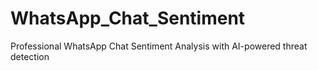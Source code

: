 # WhatsApp_Chat_Sentiment
Professional WhatsApp Chat Sentiment Analysis with AI-powered threat detection
